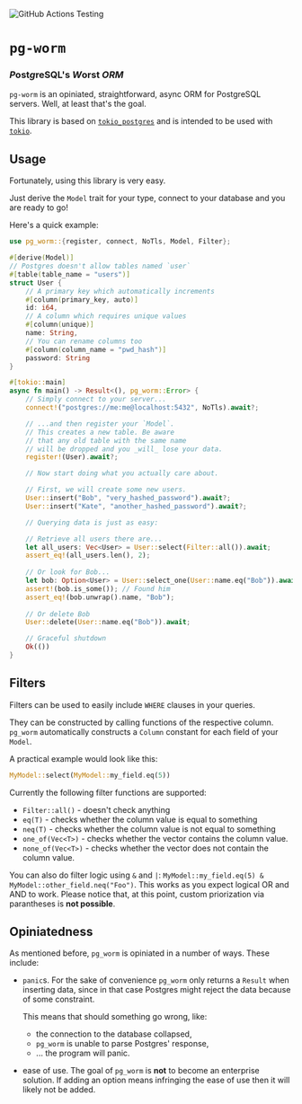 ![GitHub Actions Testing](https://github.com/Einliterflasche/pg-worm/actions/workflows/rust.yml/badge.svg)

# `pg-worm`
### *P*ost*g*reSQL's *W*orst *ORM*
`pg-worm` is an opiniated, straightforward, async ORM for PostgreSQL servers.
Well, at least that's the goal. 

This library is based on [`tokio_postgres`](https://docs.rs/tokio-postgres/0.7.8/tokio_postgres/index.html) 
and is intended to be used with [`tokio`](https://tokio.rs/).

## Usage
Fortunately, using this library is very easy.

Just derive the `Model` trait for your type, connect to your database 
and you are ready to go!

Here's a quick example: 

```rust
use pg_worm::{register, connect, NoTls, Model, Filter};

#[derive(Model)]
// Postgres doesn't allow tables named `user`
#[table(table_name = "users")]
struct User {
    // A primary key which automatically increments
    #[column(primary_key, auto)]
    id: i64,
    // A column which requires unique values
    #[column(unique)]
    name: String,
    // You can rename columns too
    #[column(column_name = "pwd_hash")]
    password: String
} 

#[tokio::main]
async fn main() -> Result<(), pg_worm::Error> {
    // Simply connect to your server...
    connect!("postgres://me:me@localhost:5432", NoTls).await?;

    // ...and then register your `Model`.
    // This creates a new table. Be aware
    // that any old table with the same name 
    // will be dropped and you _will_ lose your data.
    register!(User).await?;

    // Now start doing what you actually care about.

    // First, we will create some new users.
    User::insert("Bob", "very_hashed_password").await?;
    User::insert("Kate", "another_hashed_password").await?;

    // Querying data is just as easy:

    // Retrieve all users there are...
    let all_users: Vec<User> = User::select(Filter::all()).await;     
    assert_eq!(all_users.len(), 2);
    
    // Or look for Bob...
    let bob: Option<User> = User::select_one(User::name.eq("Bob")).await;
    assert!(bob.is_some()); // Found him
    assert_eq!(bob.unwrap().name, "Bob");
    
    // Or delete Bob
    User::delete(User::name.eq("Bob")).await;

    // Graceful shutdown
    Ok(())
}
```

## Filters
Filters can be used to easily include `WHERE` clauses in your queries. 

They can be constructed by calling functions of the respective column. 
`pg_worm` automatically constructs a `Column` constant for each field 
of your `Model`. 

A practical example would look like this:

```rust
MyModel::select(MyModel::my_field.eq(5))
```

Currently the following filter functions are supported:

 * `Filter::all()` - doesn't check anything
 * `eq(T)` - checks whether the column value is equal to something
 * `neq(T)` - checks whether the column value is not equal to something
 * `one_of(Vec<T>)` - checks whether the vector contains the column value.
 * `none_of(Vec<T>)` - checks whether the vector does not contain the column value.
 
You can also do filter logic using `&` and `|`: `MyModel::my_field.eq(5) & MyModel::other_field.neq("Foo")`.
This works as you expect logical OR and AND to work.
Please notice that, at this point, custom priorization via parantheses 
is **not possible**.

## Opiniatedness
As mentioned before, `pg_worm` is opiniated in a number of ways. 
These include:

 * `panic`s. For the sake of convenience `pg_worm` only returns a  `Result` when 
   inserting data, since in that case Postgres might reject the data because of
   some constraint. 

   This means that should something go wrong, like:
    - the connection to the database collapsed,
    - `pg_worm` is unable to parse Postgres' response,
    - ...
   the program will panic.
 * ease of use. The goal of `pg_worm` is **not** to become an enterprise solution.
   If adding an option means infringing the ease of use then it will likely
   not be added.